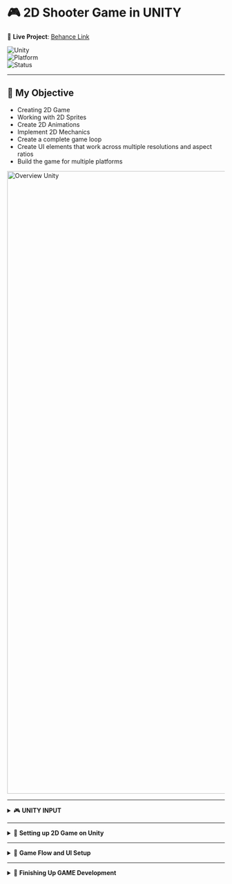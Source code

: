 # 🎮 **2D Shooter Game in UNITY**  

📌 **Live Project**: [Behance Link](https://www.behance.net/gallery/223175801/2D-Shooter-Game)

![Unity](https://img.shields.io/badge/Unity-100000?style=for-the-badge&logo=unity&logoColor=white)  
![Platform](https://img.shields.io/badge/Platform-PC%20&%20Web-blue?style=for-the-badge)  
![Status](https://img.shields.io/badge/Status-Completed-green?style=for-the-badge)

---

## 🚀 My Objective

- Creating 2D Game  
- Working with 2D Sprites  
- Create 2D Animations  
- Implement 2D Mechanics  
- Create a complete game loop  
- Create UI elements that work across multiple resolutions and aspect ratios  
- Build the game for multiple platforms  

<img width="1438" alt="Overview Unity" src="https://github.com/user-attachments/assets/a832efc5-06a0-4c3d-90d2-d05c4219a7c1" />

---

<details>
<summary>🎮 <strong>UNITY INPUT</strong></summary>

- Input Manager (built-in)  
- Input System (package) --- For this project, I used this input system.  
- 3rd-party Input (ex: rewired)  
</details>

---

<details>
<summary>🧱 <strong>Setting up 2D Game on Unity</strong></summary>

1. **Assets**  
2. **Animation**  
3. **Animator**  
4. **Player Health & Damage Setup**  
   - Physics Interactions: collider, RigidBody component, Custom Script Component  
5. **Player Shooting Setup**: added player effect, shooting component and audio, converted player object to player prefab for iterative use  
6. **Camera Setup**: created 2 camera prefabs - a large camera and a small camera with different sizes  
7. **Level Setup**: created borders, backgrounds and test movement around the space  

</details>

---

<details>
<summary>🧩 <strong>Game Flow and UI Setup</strong></summary>

### 1. Game Manager and UI Manager Setup  
- Created Game Manager and UI manager  
- Created Canvas and EventSystem  

### 2. UI Setup: Score  
- User Interface (UI): UNITY supports multiple methods for creating UI.  
  + IMGUI  
  + UI Toolkit  
  + Unity UI package (uGUI): using this in my project  
- Created Score and High Score buttons in canvas  

### 3. UI Setup: Pause Screen  
- Created pause and unpause button  
- Added components on it and actions like escape and toggle when it appears during gameplay  

### 4. Responsive and Scalable UI  
- Created new Aspect Screen 4:3  
- Set the 'score' and 'high score' static on the screen and fixed while moving around by: selecting anchor presets  

### 5. UI Setup: Other IN-GAME UI  
- Adding 2 screens: one for when a player loses and one for when a player wins  
- GameOverScreen  
- LevelVictoryScreen  
- Added a 'main menu' button on the pause screen as well  

### 6. UI Setup: Main Menu  
- Setting up the main menu within a new UNITY Scene  
- Assets > _Scenes > MainMenu (scene created)  
- Added all the scenes level1 and mainmenu on Build profiles > all scenes and tested the flow  

### 7. Finish the Gameplay Loop  
- For scene Level1:  
- Added 2 more enemies in the game  
- Changed CANVAS > InGameUI and made it a prefab under UIpages  

### 8. MUSIC  
- Adding 2 music in one main menu and another on the game levels  
- hierarchy > create empty > music name > added component 'audio source' > prefab drag drop music to component > done  
</details>

---

<details>
<summary>🎯 <strong>Finishing Up GAME Development</strong></summary>

### 1. Adding More Levels  
- Duplicate Scene Level1 to Level2 and Level3 and add them to build profiles  
- Goto Scene Leve1 > NextLevelScreen > set to Level2  
- Same for Level2 > Level3  

### 2. A Deeper Dive Into TextMesh Pro  
- Created new textmesh pro and applied changes like color, wraptext, and other relevant changes required in your text font  

### 3. Code Walkthrough  
- Assets > Scripts  
- Understanding how Unity attributes can be modified by both unity and by visual studio  

### 4. Finishing the Project  
- Upcoming: Visual Studio Code Script adding on GitHub: IN PROGRESS
- Attachments: IN PROGRESS
- Scaling Up the project with more functionalities

<img width="1438" alt="VS Code" src="https://github.com/user-attachments/assets/9df52f45-3381-4998-b960-edd5e0a3a807" />

